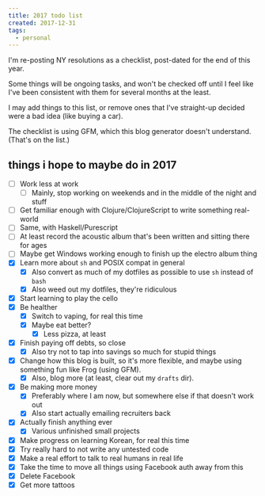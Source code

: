```yaml
---
title: 2017 todo list
created: 2017-12-31
tags:
  - personal
---
```


I'm re-posting NY resolutions as a checklist, post-dated for the end of this year.

Some things will be ongoing tasks, and won't be checked off until I feel like
I've been consistent with them for several months at the least.

I may add things to this list, or remove ones that I've straight-up decided were
a bad idea (like buying a car).

The checklist is using GFM, which this blog generator doesn't understand. (That's on the list.)

## things i hope to maybe do in 2017

* [ ] Work less at work
  * [ ] Mainly, stop working on weekends and in the middle of the night and stuff
* [ ] Get familiar enough with Clojure/ClojureScript to write something real-world
* [ ] Same, with Haskell/Purescript
* [ ] At least record the acoustic album that's been written and sitting there for ages
* [ ] Maybe get Windows working enough to finish up the electro album thing
* [x] Learn more about `sh` and POSIX compat in general
  * [x] Also convert as much of my dotfiles as possible to use `sh` instead of `bash`
  * [x] Also weed out my dotfiles, they're ridiculous
* [x] Start learning to play the cello
* [x] Be healther
  * [x] Switch to vaping, for real this time
  * [x] Maybe eat better?
    * [x] Less pizza, at least
* [x] Finish paying off debts, so close
  * [x] Also try not to tap into savings so much for stupid things
* [x] Change how this blog is built, so it's more flexible, and maybe using something fun like Frog (using GFM).
  * [x] Also, blog more (at least, clear out my `drafts` dir).
* [x] Be making more money
  * [x] Preferably where I am now, but somewhere else if that doesn't work out
  * [x] Also start actually emailing recruiters back
* [x] Actually finish anything ever
  * [x] Various unfinished small projects
* [x] Make progress on learning Korean, for real this time
* [x] Try really hard to not write any untested code
* [x] Make a real effort to talk to real humans in real life
* [x] Take the time to move all things using Facebook auth away from this
* [x] Delete Facebook
* [x] Get more tattoos
